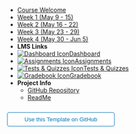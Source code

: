 - [Course Welcome](course-welcome)
- [Week 1 (May 9 - 15)](module-01)
- [Week 2 (May 16 - 22)](module-02)
- [Week 3 (May 23 - 29)](module-03)
- [Week 4 (May 30 - Jun 5)](module-04)
- **LMS Links**
- [![Dashboard Icon](https://icongr.am/fontawesome/tachometer.svg?size=16&color=808080)Dashboard](https://trysakai.longsight.com/portal/directtool/e0a155f5-25b9-472b-b0b0-5365d0bcf880/)
- [![Assignments Icon](https://icongr.am/fontawesome/file-text.svg?size=16&color=808080)Assignments](https://trysakai.longsight.com/portal/directtool/0ee2ea22-6216-4625-b0c1-021535e61830/)
- [![Tests & Quizzes Icon](https://icongr.am/fontawesome/check-square-o.svg?size=16&color=808080)Tests & Quizzes](https://trysakai.longsight.com/portal/directtool/c0d1a2d1-c589-4bdc-b1d8-af14e4707005/)
- [![Gradebook Icon](https://icongr.am/fontawesome/book.svg?size=16&color=808080)Gradebook](https://trysakai.longsight.com/portal/directtool/e2d748f3-a6b8-44ee-a93f-13388c40873e/)
- **Project Info**
  - [GitHub Repository](https://github.com/hibbitts-design/docsify-open-course-starter-kit/)
  - [ReadMe](https://github.com/hibbitts-design/docsify-open-course-starter-kit/blob/main/README.md)

<form action="https://github.com/hibbitts-design/docsify-open-course-starter-kit/generate" target="_blank">
  <input type="submit" value="Use this Template on GitHub" style="cursor: pointer;margin-top:12px;padding:8px;background-color:#FFFFFF;border:1px solid #0374B5;border-radius:.25rem;color:#0374B5;display:inline-block;text-align:center;text-decoration:none;width:250px;-webkit-text-size-adjust:none;mso-hide:all;" />
</form>
